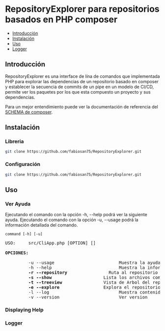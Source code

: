 # RepositoryExplorer para repositorios basados en PHP composer

- [Introducción](#introduccion)
- [Instalación](#instalacion)
- [Uso](#Uso)
- [Logger](#logger)

## Introducción

RepositoryExplorer es una interface de lína de comandos que implementada PHP para explorar las dependencias de un repositorio
basado en composer y establecer la secuencia de commits de un pipe en un modelo de CI/CD, permite ver los paquetes 
por los que esta compuesto un proyecto y sus dependencias. 

Para un mejor entendimiento puede ver la documentación de referencia del [SCHEMA de composer](https://getcomposer.org/doc/04-schema.md).

## Instalación

### Libreria

```bash
git clone https://github.com/fabiosan75/RepositoryExplorer.git
```

### Configuración

```bash
git clone https://github.com/fabiosan75/RepositoryExplorer.git
```


## Uso

### Ver Ayuda

Ejecutando el comando con la opción -h, --help podrá ver la siguiente ayuda.
Ejecutando el comando con la opción -u, --usage podrá la información detallada del comando.


```
command [-h] [-u]

```
<pre>
USO: 	 src/CliApp.php [OPTION] [<args>]

<b>OPCIONES:</b>

         -u --usage                         Muestra la ayuda extendida e informacion del comando.
         -h --help                          Muestra la información de uso, command <options>.
         <b>-r --repository <path></b>               Ruta al repositorio
         <b>-s --show     <path></b>               Lista los archivos composer.json en el DIR del repositorio
         <b>-t --treeview <path></b>               Vista de Arbol del repositorio
         <b>-e --explore  <path></b>               Explora el repositorio muestra Vista de Arbol de cada SCHEMA
         -l --log                           Muestra contenido del log del comando.
         -v --version                       Ver version
</pre>         
         

### Displaying Help

### Logger


